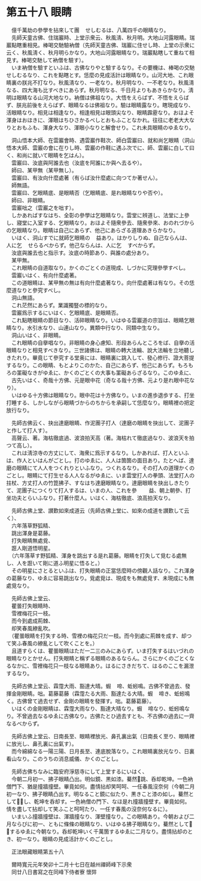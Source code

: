 # 第五十八 眼睛
　億千萬劫の參學を拈來して團<img width="16" height="16" src="_cX6CEDb.png" border="0">せしむるは、八萬四千の眼睛なり。  
　先師天童古佛、住瑞巖時、上堂示衆云、秋風淸、秋月明。大地山河露眼睛。瑞巖點瞎重相見。棒喝交馳驗衲僧（先師天童古佛、瑞巖に住せし時、上堂の示衆に云く、秋風淸く、秋月明らかなり。大地山河露眼睛なり。瑞巖點瞎して重ねて相見す。棒喝交馳して衲僧を驗す）。  
　いま衲僧を驗すといふは、古佛なりやと驗するなり。その要機は、棒喝の交馳せしむるなり、これを點瞎とす。恁麼の見成活計は眼睛なり。山河大地、これ眼睛裏の朕兆不打なり。秋風淸なり、一老なり。秋月明なり、一不老なり。秋風淸なる、四大海も比すべきにあらず。秋月明なる、千日月よりもあきらかなり。淸明は眼睛なる山河大地なり。衲僧は佛祖なり。大悟をえらばず、不悟をえらばず、朕兆前後をえらばず、眼睛なるは佛祖なり。驗は眼睛露なり。瞎現成なり、活眼睛なり。相見は相逢なり。相逢相見は眼頭尖なり、眼睛霹靂なり。おほよそ渾身はおほきに、渾眼はちひさかるべしとおもふことなかれ。往往に老老大大なりとおもふも、渾身大なり、渾眼小なりと解會せり。これ未具眼睛のゆゑなり。  
  
　洞山悟本大師、在雲巖會時、遇雲巖作鞋次、師白雲巖曰、就和尚乞眼睛（洞山悟本大師、雲巖の會に在りし時、雲巖の作鞋に遇ふ次でに、師、雲巖に白して曰く、和尚に就いて眼睛を乞はん）。  
　雲巖曰、汝底與阿誰去也（汝底を阿誰にか與へ去るや）。  
　師曰、某甲無（某甲無し）。  
　雲巖曰、有汝向什麼處著（有らば汝什麼處に向つてか著せん）。  
　師無語。  
　雲巖曰、乞眼睛底、是眼睛否（乞眼睛底、是れ眼睛なりや否や）。  
　師曰、非眼睛。  
　雲巖咄之（雲巖之を咄す）。  
　しかあればすなはち、全彰の參學は乞眼睛なり。雲堂に辨道し、法堂に上參し、寢堂に入室する、乞眼睛なり。おほよそ隨衆參去、隨衆參來、おのれづからの乞眼睛なり。眼睛は自己にあらず、他己にあらざる道理あきらかなり。  
　いはく、洞山すでに就師乞眼睛の<img width="16" height="16" src="_cigRKYF.png" border="0">益あり。はかりしりぬ、自己ならんは、人に乞<img width="16" height="16" src="_cigRKYF.png" border="0">せらるべからず。他己ならんは、人に乞<img width="16" height="16" src="_cigRKYF.png" border="0">すべからず。  
　汝底與誰去也と指示す。汝底の時節あり、與誰の處分あり。  
　某甲無。  
　これ眼睛の自道取なり。かくのごとくの道現成、しづかに究理參學すべし。  
　雲巖いはく、有向什麼處著。  
　この道眼睛は、某甲無の無は有向什麼處著なり。向什麼處著は有なり。その恁麼道なりと參究すべし。  
　洞山無語。  
　これ茫然にあらず。業識獨豎の標的なり。  
　雲巖爲示するにいはく、乞眼睛底、是眼睛否。  
　これ點瞎眼睛の節目なり、活碎眼睛なり。いはゆる雲巖道の宗旨は、眼睛乞眼睛なり。水引水なり、山連山なり。異類中行なり、同類中生なり。  
　洞山いはく、非眼睛。  
　これ眼睛の自擧唱なり。非眼睛の身心慮知、形段あらんところをば、自擧の活眼睛なりと相見すべきなり。三世諸佛は、眼睛の轉大法輪、說大法輪を立地聽しきたれり。畢竟じて參究する堂奥には、眼睛裏に跳入して、發心修行、證大菩提するなり。この眼睛、もとよりこのかた、自己にあらず、他己にあらず。もろもろの罣礙なきがゆゑに、かくのごとくの大事も罣礙あらざるなり。このゆゑに、  
　古先いはく、奇哉十方佛、元是眼中花（奇なる哉十方佛、元より是れ眼中花なり）。  
　いはゆる十方佛は眼睛なり。眼中花は十方佛なり。いまの進歩退歩する、打坐打睡する、しかしながら眼睛づからのちからを承嗣して恁麼なり。眼睛裡の把定放行なり。  
  
　先師古佛云く、抉出達磨眼睛、作泥團子打人（達磨の眼睛を抉出して、泥團子と作して打人す）。  
　高聲云、著。海枯徹底過、波浪拍天高（著。海枯れて徹底過なり、波浪天を拍つて高し）。  
　これは淸涼寺の方丈にして、海衆に爲示するなり。しかあれば、打人といふは、作人といはんがごとし。打のゆゑに、人人は箇箇の面目あり。たとへば、達磨の眼睛にて人人をつくれりといふなり。つくれるなり。その打人の道理かくのごとし。眼睛にて打生せる人人なるがゆゑに、いま雲堂打人の拳頭、法堂打人の拄杖、方丈打人の竹箆拂子、すなはち達磨眼睛なり。達磨眼睛を抉出しきたりて、泥團子につくりて打人するは、いまの人、これを參<img width="16" height="16" src="_cigRKYF.png" border="0"><img width="16" height="16" src="_cigRKYF.png" border="0">益、朝上朝參、打坐功夫とらいふなり。打著什麼人。いはく、海枯徹底、浪高拍天なり。  
  
　先師古佛上堂、讃歎如來成道云（先師古佛上堂に、如來の成道を讃歎して云く）、  
　六年落草野狐精、  
　跳出渾身是葛藤。  
　打失眼睛無處覓、  
　誑人剛道悟明星。  
　（六年落草す野狐精、渾身を跳出する是れ葛藤。眼睛を打失して覓むる處無し、人を誑いて剛に道ふ明星に悟ると。）  
　その明星にさとるといふは、打失眼睛の正當恁麼時の傍觀人話なり。これ渾身の葛藤なり、ゆゑに容易跳出なり。覓處覓は、現成をも無處覓す、未現成にも無處覓なり。  
  
　先師古佛上堂云、  
　瞿曇打失眼睛時、  
　雪裡梅花只一枝。  
　而今到處成荊棘、  
　却笑春風繚亂吹。  
　（瞿曇眼睛を打失する時、雪裡の梅花只だ一枝。而今到處に荊棘を成す、却つて笑ふ春風の繚亂として吹くことを。）  
　且道すらくは、瞿曇眼睛はただ一二三のみにあらず。いま打失するはいづれの眼睛なりとかせん。打失眼睛と稱ずる眼睛のあるならん。さらにかくのごとくなるなかに、雪裡梅花只一枝なる眼睛あり。はるにさきだちて、はるのここを漏泄するなり。  
  
　先師古佛上堂云、霖霪大雨、豁達大晴。蝦<img width="16" height="16" src="_c2X4VI3.png" border="0">啼、蚯蚓鳴。古佛不曾過去、發揮金剛眼睛。咄。葛藤葛藤（霖霪たる大雨、豁達たる大晴。蝦<img width="16" height="16" src="_c2X4VI3.png" border="0">啼き、蚯蚓鳴く。古佛曾て過去せず、金剛の眼睛を發揮す。咄。葛藤葛藤）。  
　いはくの金剛眼睛は、霖霪大雨なり、豁達大晴なり。蝦<img width="16" height="16" src="_c2X4VI3.png" border="0">啼なり、蚯蚓鳴なり。不曾過去なるゆゑに古佛なり。古佛たとひ過去すとも、不古佛の過去に一齊なるべからず。  
  
　先師古佛上堂云、日南長至、眼睛裡放光、鼻孔裏出氣（日南長く至り、眼睛裡に放光し、鼻孔裏に出氣す）。  
　而今綿綿なる一陽三陽、日月長至、連底脫落なり。これ眼睛裏放光なり、日裏看山なり。このうちの消息威儀、かくのごとし。  
  
　先師古佛ちなみに臨安府淨慈寺にして上堂するにいはく、  
　今朝二月初一、拂子眼睛凸出。明似鏡、黒如漆。驀然𨁝跳、呑却乾坤。一色衲僧門下、猶是撞牆撞壁。畢竟如何。盡情󠄁拈却笑呵呵、一任春風沒奈何（今朝二月初一なり、拂子眼睛凸出す。明なること鏡に似たり、黒きこと漆の如し。驀然として𨁝跳し、乾坤を呑却す。一色衲僧の門下、なほ是れ撞牆撞壁す。畢竟如何。情󠄁を盡して拈却して笑ふこと呵呵たり、一任す春風の沒奈何なるに）。  
　いまいふ撞牆撞壁は、渾牆撞なり、渾壁撞なり。この眼睛あり。今朝および二月ならびに初一、ともに條條の眼睛なり、いはゆる拂子眼睛なり。驀然として𨁝跳するゆゑに今朝なり。呑却乾坤いく千萬箇するゆゑに二月なり。盡情󠄁拈却のとき、初一なり。眼睛の見成活計かくのごとし。  
  
　正法眼藏眼睛第五十八  
  
　爾時寬元元年癸卯十二月十七日在越州禪師峰下示衆  
　同廿八日書寫之在同峰下侍者寮 懷弉